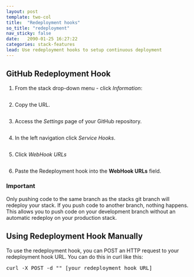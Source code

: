 ```yaml
---
layout: post
template: two-col
title:  "Redeployment hooks"
so_title: "redeployment"
nav_sticky: false
date:   2090-01-25 16:27:22
categories: stack-features
lead: Use redeployment hooks to setup continuous deployment
---
```


<h2>GitHub Redeployment Hook</h2>

<ol class="instruction-list">
	<li>
		<p>From the stack drop-down menu - click <i>Information</i>:</p>
		<p>
			<img src="http://cdn.cloud66.com.s3.amazonaws.com/images/help/stack-info.png" alt="">
		</p>
	</li>
	<li>
		<p>Copy the URL.</p>
		<p>
			<img src="http://cdn.cloud66.com.s3.amazonaws.com/images/help/stack-info-overlay.png" alt="">
		</p>
	</li>
	<li>
		<p>Access the <i>Settings</i> page of your GitHub repository.</p>
		<p>
			<img src="http://cdn.cloud66.com.s3.amazonaws.com/images/help/github-admin-nav.png" alt="">
		</p>
	</li>
	<li>
		<p>In the left navigation click <i>Service Hooks</i>.</p>
		<p>
			<img src="http://cdn.cloud66.com.s3.amazonaws.com/images/help/github-service-hooks-nav.png" alt="">
		</p>
	</li>
	<li>
		<p>Click <i>WebHook URLs</i></p>
				<p>
			<img src="http://cdn.cloud66.com.s3.amazonaws.com/images/help/github-webhook.png" alt="">
		</p>
	</li>
	<li>
		<p>Paste the Redeployment hook into the <b>WebHook URLs</b> field.</p>
	</li>
</ol>

<div class="notice">
    <h3>Important</h3>
	<p>Only pushing code to the same branch as the stacks git branch will redeploy your stack. If you push code to another branch, nothing happens. This allows you to push code on your development branch without an automatic redeploy on your production stack.</p>
</div>

## Using Redeployment Hook Manually
To use the redeployment hook, you can POST an HTTP request to your redeployment hook URL. You can do this in curl like this:

<pre class="terminal">
curl -X POST -d "" [your redeployment hook URL]
</pre>